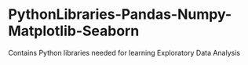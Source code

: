 # PythonLibraries-Pandas-Numpy-Matplotlib-Seaborn
Contains Python libraries needed for learning Exploratory Data Analysis
